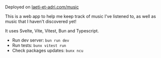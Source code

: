 Deployed on [laeti-et-adri.com/music](https://laeti-et-adri.com/music/)

This is a web app to help me keep track of music I've listened to, as well as music that I haven't discovered yet!

It uses Svelte, Vite, Vitest, Bun and Typescript.

- Run dev server: `bun run dev`
- Run tests: `bunx vitest run`
- Check packages updates: `bunx ncu`
